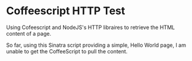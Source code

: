 Coffeescript HTTP Test
===================

Using Cofeescript and NodeJS's HTTP libraires to retrieve the HTML content of a page.

So far, using this Sinatra script providing a simple, Hello World page, I am unable to get the CoffeeScript to pull the content. 
